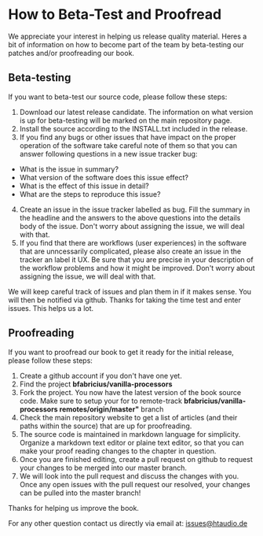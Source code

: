 # How to Beta-Test and Proofread

We appreciate your interest in helping us release quality material. Heres a bit of information on how to become part of the team by beta-testing our patches and/or proofreading our book.

## Beta-testing
If you want to beta-test our source code, please follow these steps:
1. Download our latest release candidate. The information on what version is up for beta-testing will be marked on the main repository page.
2. Install the source according to the INSTALL.txt included in the release.
3. If you find any bugs or other issues that have impact on the proper operation of the software take careful note of them so that you can answer following questions in a new issue tracker bug:
  * What is the issue in summary?
  * What version of the software does this issue effect?
  * What is the effect of this issue in detail?
  * What are the steps to reproduce this issue?
4. Create an issue in the issue tracker labelled as bug. Fill the summary in the headline and the answers to the above questions into the details body of the issue. Don't worry about assigning the issue, we will deal with that.
5. If you find that there are workflows (user experiences) in the software that are unncessarily complicated, please also create an issue in the tracker an label it UX. Be sure that you are precise in your description of the workflow problems and how it might be improved. Don't worry about assigning the issue, we will deal with that.

We will keep careful track of issues and plan them in if it makes sense. You will then be notified via github. Thanks for taking the time test and enter issues. This helps us a lot.

## Proofreading
If you want to proofread our book to get it ready for the initial release, please follow these steps:
1. Create a github account if you don't have one yet. 
2. Find the project **bfabricius/vanilla-processors**
3. Fork the project. You now have the latest version of the book source code. Make sure to setup your for to remote-track **bfabricius/vanilla-processors remotes/origin/master"** branch
4. Check the main repository website to get a list of articles (and their paths within the source) that are up for proofreading.
5. The source code is maintained in markdown language for simplicity. Organize a markdown text editor or plaine text editor, so that you can make your proof reading changes to the chapter in question.
6. Once you are finished editing, create a pull request on github to request your changes to be merged into our master branch.
7. We will look into the pull request and discuss the changes with you. Once any open issues with the pull request our resolved, your changes can be pulled into the master branch!

Thanks for helping us improve the book.

For any other question contact us directly via email at: issues@htaudio.de